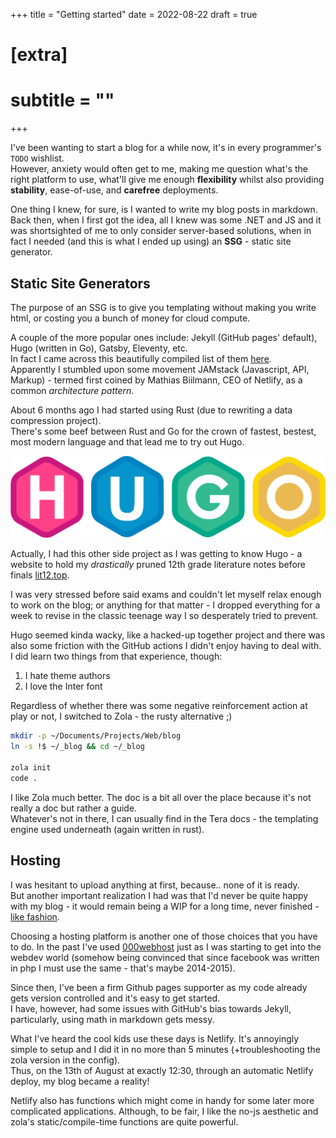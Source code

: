 +++
title = "Getting started"
date = 2022-08-22
draft = true

# [extra]
# subtitle = ""
+++

I've been wanting to start a blog for a while now, it's in every programmer's `TODO` wishlist.  
However, anxiety would often get to me, making me question what's the right platform to use,
what'll give me enough **flexibility** whilst also providing **stability**, ease-of-use, and **carefree** deployments.

One thing I knew, for sure, is I wanted to write my blog posts in <span class="highlight">markdown</span>.  
Back then, when I first got the idea, all I knew was some .NET and JS and it was shortsighted of me
to only consider server-based solutions, when in fact I needed (and this is what I ended up using) an **SSG** - static site generator.

## Static Site Generators

The purpose of an SSG is to give you templating without making you write html, or costing you a bunch of money for cloud compute.

A couple of the more popular ones include: Jekyll (GitHub pages' default), Hugo (written in Go), Gatsby, Eleventy, etc.  
In fact I came across this beautifully compiled list of them [here](https://jamstack.org/generators/).  
Apparently I stumbled upon some movement JAMstack (Javascript, API, Markup) - termed first coined by Mathias Biilmann, CEO of Netlify, as a common *architecture pattern*.

About 6 months ago I had started using Rust (due to rewriting a data compression project).  
There's some beef between Rust and Go for the crown of fastest, bestest, most modern language and that lead me to try out Hugo.

![HUGO logo](https://raw.githubusercontent.com/gohugoio/gohugoioTheme/master/static/images/hugo-logo-wide.svg)

Actually, I had this other side project as I was getting to know Hugo -
a website to hold my *drastically* pruned 12th grade literature notes before finals [lit12.top](https://lit12.top/).

I was very stressed before said exams and couldn't let myself relax enough to work on the blog;
or anything for that matter - I dropped everything for a week to revise in the classic teenage way I so desperately tried to prevent.  

Hugo seemed kinda wacky, like a hacked-up together project and there was also some friction with the GitHub actions I didn't enjoy having to deal with.  
I did learn two things from that experience, though:
1. I hate theme authors
2. I love the Inter font

Regardless of whether there was some negative reinforcement action at play or not, I switched to Zola - the rusty alternative ;)

```bash
mkdir -p ~/Documents/Projects/Web/blog
ln -s !$ ~/_blog && cd ~/_blog

zola init
code .
```

I like Zola much better. The doc is a bit all over the place because it's not really a doc but rather a guide.  
Whatever's not in there, I can usually find in the Tera docs - the templating engine used underneath (again written in rust).

## Hosting

I was hesitant to upload anything at first, because.. none of it is ready.  
But another important realization I had was that I'd never be quite happy with my blog -
it would remain being a WIP for a long time, never finished - [like fashion](@/favs/the-social-network-fashion.md).

<!-- TODO: Add an archive link to my first php script -->
Choosing a hosting platform is another one of those choices that you have to do.
In the past I've used [000webhost](https://www.000webhost.com/) just as I was starting to get into the webdev world
(somehow being convinced that since facebook was written in php I must use the same - that's maybe 2014-2015).

Since then, I've been a firm Github pages supporter as my code already gets version controlled and it's easy to get started.  
I have, however, had some issues with GitHub's bias towards Jekyll, particularly, using math in markdown gets messy.


What I've heard the cool kids use these days is Netlify. It's annoyingly simple to setup and I did it in no more than 5 minutes (+troubleshooting the zola version in the config).  
Thus, on the 13th of August at exactly 12:30, through an automatic Netlify deploy, my blog became a reality!

Netlify also has functions which might come in handy for some later more complicated applications.
Although, to be fair, I like the no-js aesthetic and zola's static/compile-time functions are quite powerful.
